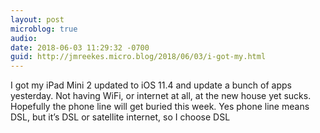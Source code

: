 ```yaml
---
layout: post
microblog: true
audio: 
date: 2018-06-03 11:29:32 -0700
guid: http://jmreekes.micro.blog/2018/06/03/i-got-my.html
---
```

I got my iPad Mini 2 updated to iOS 11.4 and update a bunch of apps yesterday. Not having WiFi, or internet at all, at the new house yet sucks. Hopefully the phone line will get buried this week. Yes phone line means DSL, but it’s DSL or satellite internet, so I choose DSL
